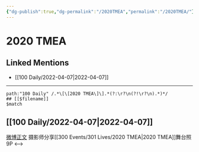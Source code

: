 ```yaml
---
{"dg-publish":true,"dg-permalink":"/2020TMEA","permalink":"/2020TMEA/"}
---
```


# 2020 TMEA

## Linked Mentions
- [[100 Daily/2022-04-07\|2022-04-07]]


---

```expander
path:"100 Daily" /.*\[\[2020 TMEA\]\].*(?:\r?\n(?!\r?\n).*)*/
## [[$filename]]
$match
```
## [[100 Daily/2022-04-07\|2022-04-07]]
[微博正文](https://m.weibo.cn/3796099843/4755632101789285) 摄影师分享[[300 Events/301 Lives/2020 TMEA\|2020 TMEA]]舞台照9P
<-->
